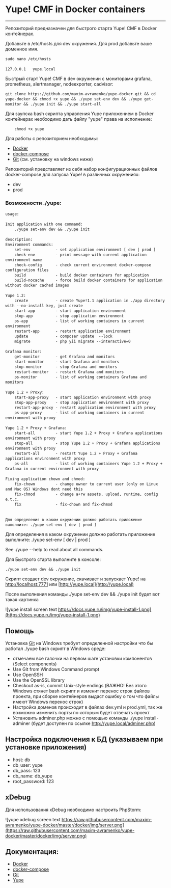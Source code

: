 # Yupe! CMF in Docker containers #
----------------------------------
Репозиторий предназначен для быстрого старта Yupe! CMF в Docker контейнерах.

Добавьте в /etc/hosts для dev окружения. Для prod добавьте ваше доменное имя.
    
    sudo nano /etc/hosts
    
    127.0.0.1   yupe.local

Быстрый старт Yupe! CMF в dev окружении с мониторами grafana, prometheus, alertmanager, nodeexporter, cadvisor:

    git clone https://github.com/maxim-avramenko/yupe-docker.git && cd yupe-docker && chmod +x yupe && ./yupe set-env dev && ./yupe get-monitor && ./yupe init && ./yupe start-all

Для заупска bash скрипта управления Yupe приложением в Docker контейнерах необходимо дать файлу "yupe" права на исполнение:

        chmod +x yupe


Для работы с репозиторием необходимы:
- [Docker](https://docs.docker.com/engine/installation/)
- [docker-compose](https://docs.docker.com/compose/install/)
- [Git](https://git-scm.com/downloads) (см. установку на windows ниже)


Репозиторий представляет из себя набор конфигурационных файлов docker-compose для запуска Yupe! в различных окружениях:
 - dev
 - prod

### Возможности ./yupe: ###

    usage:
    
    Init application with one command:
        ./yupe set-env dev && ./yupe init
    
    description:
    Environment commands:
        set-env           - set application environment [ dev | prod ]
        check-env         - print message with current application environment name
        check-config      - check current environment docker-compose configuration files
        build             - build docker containers for application
        build-nocache     - force build docker containers for application without docker cached images
    
    Yupe 1.2:
        create            - create Yupe!1.1 application in ./app directory with --no-install key, just create
        start-app         - start application environment
        stop-app          - stop application environment
        ps-app            - list of working containers in current environment
        restart-app       - restart application environment
        update            - composer update  --lock
        migrate           - php yii migrate --interactive=0
    
    Grafana monitor:
        get-monitor       - get Grafana and monitors
        start-monitor     - start Grafana and monitors
        stop-monitor      - stop Grafana and monitors
        restart-monitor   - restart Grafana and monitors
        ps-monitor        - list of working containers Grafana and monitors
    
    Yupe 1.2 + Proxy:
        start-app-proxy   - start application environment with proxy
        stop-app-proxy    - stop application environment with proxy
        restart-app-proxy - restart application environment with proxy
        ps-app-proxy      - list of working containers in current environment with proxy
    
    Yupe 1.2 + Proxy + Grafana:
        start-all         - start Yupe 1.2 + Proxy + Grafana applications environment with proxy
        stop-all          - stop Yupe 1.2 + Proxy + Grafana applications environment with proxy
        restart-all       - restart Yupe 1.2 + Proxy + Grafana applications environment with proxy
        ps-all            - list of working containers Yupe 1.2 + Proxy + Grafana in current environment with proxy
    
    Fixing application chown and chmod:
        fix-chown         - change owner to current user (only on Linux and Mac OS) Windows dont need this
        fix-chmod         - change a+rw assets, upload, runtime, config e.t.c.
        fix               - fix-chown and fix-chmod
    
    
    Для определения в каком окружении должно работать приложение выполните: ./yupe set-env [ dev | prod ]



Для определения в каком окружении должно работать приложение выполните: ./yupe set-env [ dev | prod ]

See ./yupe --help to read about all commands.
    
Для Быстрого старта выполните в консоле:
    
    ./yupe set-env dev && ./yupe init
    
Скрипт создает dev окружение, скачивает и запускает Yupe! на [http://localhost:7771](http://localhost:7771) или [http://yupe.local](http://yupe.local)


После выполнения команды ./yupe set-env dev && ./yupe init будет вот такая картинка

![yupe install screen text https://docs.yupe.ru/img/yupe-install-1.png](https://docs.yupe.ru/img/yupe-install-1.png)


Помощь
------
Установка [Git](https://git-scm.com/downloads) на Windows требует определенной настройки что бы работал ./yupe bash скрипт в Windows среде:

- отмечаем все галочки на первом шаге установки компонентов (Select components)
- Use Git from Windows Command prompt
- Use OpenSSH
- Use the OpenSSL library
- Checkout as-is, commit Unix-style endings (ВАЖНО! Без этого Windows стянет bash скрипт и изменит перенос строк файлов проекта, при сборке контейнеров выдаст ошибку о том что файлы имеют Windows перенос строк)
- Настройка доменов происходит в файлах dev.yml и prod.yml, так же возможно изменить порты по которым будет отвечать проект
- Установить adminer.php можно с помощью команды ./yupe install-adminer (будет доступен по ссылке http://yupe.local/adminer.php)


Настройка подключения к БД (указываем при установке приложения)
---
- host: db
- db_user: yupe
- db_pass: 123
- db_name: db_yupe
- root_password: 123

xDebug
------
Для использования xDebug необходимо настроить PhpStorm:

![yupe xdebug screen text https://raw.githubusercontent.com/maxim-avramenko/yupe-docker/master/docker/img/server.png](https://raw.githubusercontent.com/maxim-avramenko/yupe-docker/master/docker/img/server.png)

Документация:
------------
- [Docker](https://docs.docker.com/)
- [docker-compose](https://docs.docker.com/compose/overview/)
- [Git](https://git-scm.com/downloads)
- [Yupe](https://docs.yupe.ru/)
 
